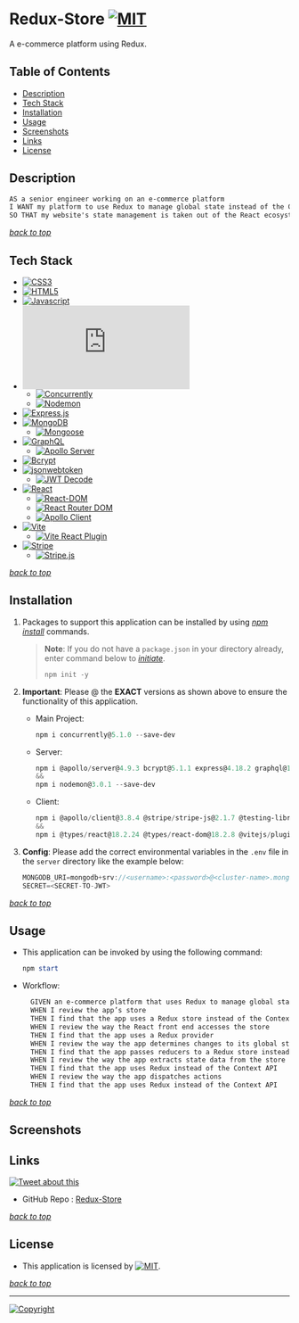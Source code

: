# Redux-Store [![MIT](https://img.shields.io/static/v1.svg?label=📃%20License&message=MIT&color=important)](./LICENSE)

A e-commerce platform using Redux.

## Table of Contents

- [Description](#description)
- [Tech Stack](#tech-stack)
- [Installation](#installation)
- [Usage](#usage)
- [Screenshots](#screenshots)
- [Links](#links)
- [License](#license)

## Description

```md
AS a senior engineer working on an e-commerce platform
I WANT my platform to use Redux to manage global state instead of the Context API
SO THAT my website's state management is taken out of the React ecosystem
```

[_back to top_](#table-of-contents)

## Tech Stack

- [![CSS3](https://img.shields.io/badge/CSS3-gray?logo=css3)](https://developer.mozilla.org/en-US/docs/Web/CSS)
- [![HTML5](https://img.shields.io/badge/HTML5-gray?logo=html5)](https://developer.mozilla.org/en-US/docs/Web/Guide/HTML/HTML5)
- [![Javascript](https://img.shields.io/badge/JavaScript-ES6+-yellow?logo=javascript)](https://developer.mozilla.org/en-US/docs/Web/JavaScript)
- [![Node.js](https://img.shields.io/badge/Node.js®-latest-blue?logo=node.js)](https://nodejs.org/en/)
  - [![Concurrently](https://img.shields.io/badge/Concurrently-5.1.0-blue?logo=npm)](https://www.npmjs.com/package/concurrently)
  - [![Nodemon](https://img.shields.io/badge/Nodemon-3.0.1-blue?logo=nodemon)](https://www.npmjs.com/package/nodemon)
- [![Express.js](https://img.shields.io/badge/Express.js-4.18.2-green?logo=express)](https://expressjs.com/)
- [![MongoDB](https://img.shields.io/badge/MongoDB-latest-green?logo=mongodb)](https://www.mongodb.com/)
  - [![Mongoose](https://img.shields.io/badge/Mongoose-7.5.3-green?logo=mongoose)](https://mongoosejs.com/)
- [![GraphQL](https://img.shields.io/badge/GraphQL-gray?logo=graphql)](https://graphql.org/)
  - [![Apollo Server](https://img.shields.io/badge/Apollo%20Server-4.9.3-blue?logo=apollo-graphql)](https://www.apollographql.com/docs/apollo-server/)
- [![Bcrypt](https://img.shields.io/badge/Bcrypt-5.1.1-orange?logo=npm)](https://www.npmjs.com/package/bcrypt)
- [![jsonwebtoken](https://img.shields.io/badge/jsonwebtoken-9.0.2-green?logo=npm)](https://www.npmjs.com/package/jsonwebtoken)
  - [![JWT Decode](https://img.shields.io/badge/JWT%20Decode-3.1.2-green?logo=npm)](https://www.npmjs.com/package/jwt-decode)
- [![React](https://img.shields.io/badge/React-18.2.0-blue?logo=react)](https://reactjs.org/)
  - [![React-DOM](https://img.shields.io/badge/React--DOM-18.2.0-lightblue?logo=react)](https://reactjs.org/)
  - [![React Router DOM](https://img.shields.io/badge/React%20Router%20DOM-6.16.0-purple?logo=react-router)](https://reactrouter.com/)
  - [![Apollo Client](https://img.shields.io/badge/Apollo%20Client-3.8.4-blue?logo=apollo-graphql)](https://www.apollographql.com/docs/react/)
- [![Vite](https://img.shields.io/badge/Vite-4.4.9-blue?logo=vite)](https://vitejs.dev/)
  - [![Vite React Plugin](https://img.shields.io/badge/Vite%20React%20Plugin-4.1.0-lightblue?logo=vite)](https://vitejs.dev/)
- [![Stripe](https://img.shields.io/badge/Stripe-13.8.0-blue?logo=stripe)](https://stripe.com/)
  - [![Stripe.js](https://img.shields.io/badge/Stripe.js-2.1.7-blue?logo=stripe)](https://stripe.com/docs/js)

[_back to top_](#table-of-contents)

## Installation

1. Packages to support this application can be installed by using [_npm install_](https://docs.npmjs.com/cli/v9/commands/npm-install) commands.

   > **Note**: If you do not have a `package.json` in your directory already, enter command below to [_initiate_](https://docs.npmjs.com/cli/v9/commands/npm-init).
   >
   > ```powershell
   > npm init -y
   > ```

2. **Important**: Please @ the **EXACT** versions as shown above to ensure the functionality of this application.

   - Main Project:

     ```powershell
     npm i concurrently@5.1.0 --save-dev
     ```

   - Server:

     ```powershell
     npm i @apollo/server@4.9.3 bcrypt@5.1.1 express@4.18.2 graphql@16.8.1 jsonwebtoken@9.0.2 mongoose@7.5.3 stripe@13.8.0
     &&
     npm i nodemon@3.0.1 --save-dev
     ```

   - Client:

     ```powershell
     npm i @apollo/client@3.8.4 @stripe/stripe-js@2.1.7 @testing-library/react@14.0.0 graphql@16.8.1 happy-dom@12.6.0 jwt-decode@3.1.2 react@18.2.0 react-dom@18.2.0 react-router-dom@6.16.0 vitest@0.34.6
     &&
     npm i @types/react@18.2.24 @types/react-dom@18.2.8 @vitejs/plugin-react@4.1.0 eslint@8.50.0 eslint-plugin-react@7.33.2 eslint-plugin-react-hooks@4.6.0 eslint-plugin-react-refresh@0.4.3 vite@4.4.9 --save-dev
     ```

3. **Config**: Please add the correct environmental variables in the `.env` file in the `server` directory like the example below:

   ```javascript
   MONGODB_URI=mongodb+srv://<username>:<password>@<cluster-name>.mongodb.net/<collection-name>
   SECRET=<SECRET-TO-JWT>
   ```

[_back to top_](#table-of-contents)

## Usage

- This application can be invoked by using the following command:

    ```powershell
    npm start
    ```

- Workflow:

  ```md
    GIVEN an e-commerce platform that uses Redux to manage global state
    WHEN I review the app’s store
    THEN I find that the app uses a Redux store instead of the Context API
    WHEN I review the way the React front end accesses the store
    THEN I find that the app uses a Redux provider
    WHEN I review the way the app determines changes to its global state
    THEN I find that the app passes reducers to a Redux store instead of using the Context API
    WHEN I review the way the app extracts state data from the store
    THEN I find that the app uses Redux instead of the Context API
    WHEN I review the way the app dispatches actions
    THEN I find that the app uses Redux instead of the Context API
  ```

[_back to top_](#table-of-contents)

## Screenshots

<!-- ![Screenshot](./Screenshot.png) -->

## Links

[![Tweet about this](https://img.shields.io/static/v1.svg?label=Tweet%20about%20this&message=🎵&color=blue&logo=twitter&style=social)](https://twitter.com/intent/tweet?text=Check%20out%20this%20Redux%20Store%20App%20on%20GitHub:%20https://github.com/Ronin1702/Redux-Store)

- GitHub Repo : [Redux-Store](https://github.com/Ronin1702/Book-Search-Engine)
<!-- - HeroKu Deployed Link : [Redux-Store](https://redux-store.herokuapp.com/) -->

[_back to top_](#table-of-contents)

## License

- This application is licensed by [![MIT](https://img.shields.io/static/v1.svg?label=📃%20License&message=MIT&color=important)](./LICENSE).

[_back to top_](#table-of-contents)

---

[![Copyright](https://img.shields.io/static/v1.svg?label=Redux%20Store%20©️%20&message=%202023%20Kai%20Chen&labelColor=informational&color=033450)](https://kaichen.biz)

